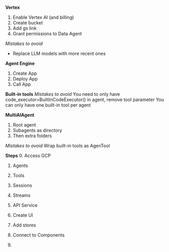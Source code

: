 **Vertex**
1. Enable Vertex AI (and billing)
2. Create bucket
3. Add gs link
4. Grant permissions to Data Agent

*Mistakes to avoid*
- Replace LLM models with more recent ones

**Agent Engine**
1. Create App
2. Deploy App
3. Call App

**Built-in tools**
*Mistakes to avoid*
You need to only have code_executor=BuiltInCodeExecutor() in agent, remove tool parameter
You can only have one built-in tool per agent


**MultiAIAgent**
1. Root agent
2. Subagents as directory
3. Then extra folders

*Mistakes to avoid*
Wrap built-in tools as AgenTool



**Steps**
0. Access GCP
1. Agents
2. Tools
3. Sessions
4. Streams

5. API Service

6. Create UI
7. Add stores
8. Connect to Components
9. 